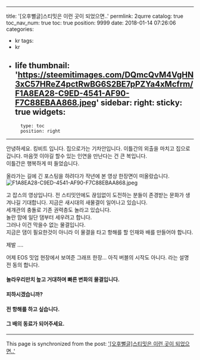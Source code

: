 
---
title: '[오후뻘글]스티밋은 이런 곳이 되었으면..'
permlink: 2qurre
catalog: true
toc_nav_num: true
toc: true
position: 9999
date: 2018-01-14 07:26:06
categories:
- kr
tags:
- kr
- life
thumbnail: 'https://steemitimages.com/DQmcQvM4VgHN3xC57HReZ4pctRwBG6S2BE7pPZYa4xMcfrm/F1A8EA28-C9ED-4541-AF90-F7C88EBAA868.jpeg'
sidebar:
    right:
        sticky: true
widgets:
    -
        type: toc
        position: right
---


안녕하세요. 킹비트 입니다. 
집으로가는 기차안입니다. 이틀간의 외출을 마치고 집으로 갑니다. 
마음껏 이야길 할수 있는 인연을 만난다는 건 큰 복입니다.  
이틀간은 행복하게 떠 들었습니다.  

올라가는 길에 긴 포스팅을 하려다가 
작년에 본 영상 한장면이 떠올랐습니다. 
![F1A8EA28-C9ED-4541-AF90-F7C88EBAA868.jpeg](https://steemitimages.com/DQmcQvM4VgHN3xC57HReZ4pctRwBG6S2BE7pPZYa4xMcfrm/F1A8EA28-C9ED-4541-AF90-F7C88EBAA868.jpeg)

고 잡스의 영상입니다. 
전 스티밋안에도 끊임없이 도전하는 분들이 존경받는 문화가 생겨나길 기대합니다. 
지금은 새시대의 새물결이 일어나고 있습니다.  
세걔관의 충돌로 기존 권력층도 놀라고 있습니다.  
놀란 맘에 일단 댐부터 세우려고 합니다.  
그러나 이건 막을수 없는 물결입니다.  
지금은 댐이 필요한것이 아니라 이 물결을 타고 
항해를 할 인재와 배를 만들어야 합니다.  

제발 ....

어제 EOS 밋업 현장에서 보여준 그래프 한장...
아직 버블의 시작도 아니다. 라는 설명
전 동의 합니다.  
#### 놀라우리만치 높고 거대하며 빠른 변화의 물결입니다.  
#### 피하시겠습니까? 
#### 전 항해를 하고 싶습니다.  
#### 그 배의 동료가 되어주세요.

- - -

This page is synchronized from the post: ['[오후뻘글]스티밋은 이런 곳이 되었으면..'](https://steemit.com/@kingbit/2qurre)
